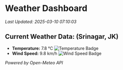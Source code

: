 
# Weather Dashboard

_Last Updated: 2025-03-10 07:10:03_

## Current Weather Data: (Srinagar, JK)
- **Temperature:** 7.8 °C ![Temperature Badge](https://img.shields.io/badge/Temperature-Low%20Temp-blue)
- **Wind Speed:** 9.8 km/h ![Wind Speed Badge](https://img.shields.io/badge/Wind%20Speed-Light%20Wind-blue)

*Powered by Open-Meteo API*
